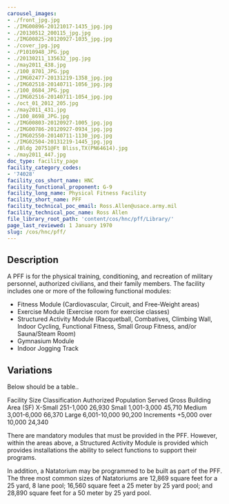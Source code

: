 ```yaml
---
carousel_images:
- ./front_jpg.jpg
- ./IMG00896-20121017-1435_jpg.jpg
- ./20130512_200115_jpg.jpg
- ./IMG00825-20120927-1035_jpg.jpg
- ./cover_jpg.jpg
- ./P1010948_JPG.jpg
- ./20130211_135632_jpg.jpg
- ./may2011_438.jpg
- ./100_8701_JPG.jpg
- ./IMG02477-20131219-1358_jpg.jpg
- ./IMG02518-20140711-1056_jpg.jpg
- ./100_8684_JPG.jpg
- ./IMG02516-20140711-1054_jpg.jpg
- ./oct_01_2012_205.jpg
- ./may2011_431.jpg
- ./100_8698_JPG.jpg
- ./IMG00803-20120927-1005_jpg.jpg
- ./IMG00786-20120927-0934_jpg.jpg
- ./IMG02550-20140711-1130_jpg.jpg
- ./IMG02504-20131219-1445_jpg.jpg
- ./Bldg 20751@Ft Bliss,TX(PN64614).jpg
- ./may2011_447.jpg
doc_type: facility_page
facility_category_codes:
- '74028'
facility_cos_short_name: HNC
facility_functional_proponent: G-9
facility_long_name: Physical Fitness Facility
facility_short_name: PFF
facility_technical_poc_email: Ross.Allen@usace.army.mil
facility_technical_poc_name: Ross Allen
file_library_root_path: 'content/cos/hnc/pff/Library/'
page_last_reviewed: 1 January 1970
slug: /cos/hnc/pff/
---
```




## Description

A PFF is for the physical training, conditioning, and recreation of military personnel, authorized civilians, and their family members. The facility includes one or more of the following functional modules:

- Fitness Module (Cardiovascular, Circuit, and Free-Weight areas)
- Exercise Module (Exercise room for exercise classes)
- Structured Activity Module (Racquetball, Combatives, Climbing Wall, Indoor Cycling, Functional Fitness, Small Group Fitness, and/or Sauna/Steam Room)
- Gymnasium Module
- Indoor Jogging Track

## Variations

Below should be a table..

Facility Size Classification Authorized Population Served ​Gross Building Area (SF)
X-Small​ ​251-1,000 ​26,930
Small​ ​1,001-3,000 ​45,710
Medium​ 3,001-6,000 ​66,370
Large​ ​6,001-10,000 ​90,200
Increments ​+5,000 over 10,000 ​24,340

There are mandatory modules that must be provided in the PFF. However, within the areas above, a Structured Activity Module is provided which provides installations the ability to select functions to support their programs.

In addition, a Natatorium may be programmed to be built as part of the PFF. The three most common sizes of Natatoriums are 12,869 square feet for a 25 yard, 8 lane pool; 16,560 square feet a 25 meter by 25 yard pool; and 28,890 square feet for a 50 meter by 25 yard pool.